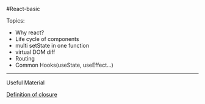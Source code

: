 #React-basic

Topics:
- Why react? 
- Life cycle of components 
- multi setState in one function 
- virtual DOM diff 
- Routing 
- Common Hooks(useState, useEffect…) 
---

Useful Material

[Definition of closure](http://caibaojian.com/react/)
